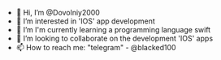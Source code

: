 - 👋 Hi, I’m @Dovolniy2000
- 👀 I’m interested in 'IOS' app development
- 🌱 I’m I'm currently learning a programming language swift
- 💞️ I’m looking to collaborate on the development 'IOS' apps
- 📫 How to reach me: "telegram" - @blacked100

<!---
Dovolniy2000/Dovolniy2000 is a ✨ special ✨ repository because its `README.md` (this file) appears on your GitHub profile.
You can click the Preview link to take a look at your changes.
--->
